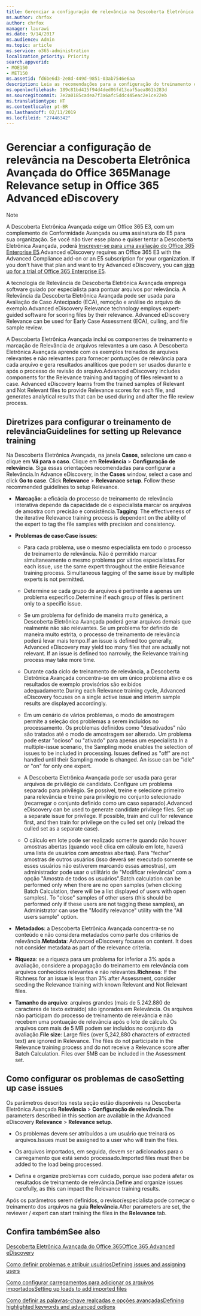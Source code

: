 ```yaml
---
title: Gerenciar a configuração de relevância na Descoberta Eletrônica Avançada do Office 365
ms.author: chrfox
author: chrfox
manager: laurawi
ms.date: 9/14/2017
ms.audience: Admin
ms.topic: article
ms.service: o365-administration
localization_priority: Priority
search.appverid:
- MOE150
- MET150
ms.assetid: fd6be6d3-2e8d-449d-9851-03ab7546e6aa
description: Leia as recomendações para a configuração do treinamento em relevância na Descoberta Eletrônica Avançada do Office 365 para classificar arquivos por relevância e gerar resultados analíticos.
ms.openlocfilehash: 189c81bd415f94d4ded06fd13eaf5aea861b283d
ms.sourcegitcommit: 7e2a0185cadea7f3a6afc5ddc445eac2e1ce22eb
ms.translationtype: HT
ms.contentlocale: pt-BR
ms.lasthandoff: 02/11/2019
ms.locfileid: "27446342"
---
```

# <a name="manage-relevance-setup-in-office-365-advanced-ediscovery"></a><span data-ttu-id="c6acb-103">Gerenciar a configuração de relevância na Descoberta Eletrônica Avançada do Office 365</span><span class="sxs-lookup"><span data-stu-id="c6acb-103">Manage Relevance setup in Office 365 Advanced eDiscovery</span></span>

> [!NOTE]
> <span data-ttu-id="c6acb-p101">A Descoberta Eletrônica Avançada exige um Office 365 E3, com um complemento de Conformidade Avançada ou uma assinatura do E5 para sua organização. Se você não tiver esse plano e quiser tentar a Descoberta Eletrônica Avançada, poderá [Inscrever-se para uma avaliação do Office 365 Enterprise E5](https://go.microsoft.com/fwlink/p/?LinkID=698279).</span><span class="sxs-lookup"><span data-stu-id="c6acb-p101">Advanced eDiscovery requires an Office 365 E3 with the Advanced Compliance add-on or an E5 subscription for your organization. If you don't have that plan and want to try Advanced eDiscovery, you can [sign up for a trial of Office 365 Enterprise E5](https://go.microsoft.com/fwlink/p/?LinkID=698279).</span></span> 
  
 <span data-ttu-id="c6acb-p102">A tecnologia de Relevância de Descoberta Eletrônica Avançada emprega software guiado por especialista para pontuar arquivos por relevância. A Relevância da Descoberta Eletrônica Avançada pode ser usada para Avaliação de Caso Antecipado (ECA), remoção e análise do arquivo de exemplo.</span><span class="sxs-lookup"><span data-stu-id="c6acb-p102">Advanced eDiscovery Relevance technology employs expert-guided software for scoring files by their relevance. Advanced eDiscovery Relevance can be used for Early Case Assessment (ECA), culling, and file sample review.</span></span> 
  
 <span data-ttu-id="c6acb-p103">A Descoberta Eletrônica Avançada inclui os componentes de treinamento e marcação de Relevância de arquivos relevantes a um caso. A Descoberta Eletrônica Avançada aprende com os exemplos treinados de arquivos relevantes e não relevantes para fornecer pontuações de relevância para cada arquivo e gera resultados analíticos que podem ser usados durante e após o processo de revisão do arquivo.</span><span class="sxs-lookup"><span data-stu-id="c6acb-p103">Advanced eDiscovery includes components for the Relevance training and tagging of files relevant to a case. Advanced eDiscovery learns from the trained samples of Relevant and Not Relevant files to provide Relevance scores for each file, and generates analytical results that can be used during and after the file review process.</span></span> 
  
## <a name="guidelines-for-setting-up-relevance-training"></a><span data-ttu-id="c6acb-110">Diretrizes para configurar o treinamento de relevância</span><span class="sxs-lookup"><span data-stu-id="c6acb-110">Guidelines for setting up Relevance training</span></span>

 <span data-ttu-id="c6acb-p104">Na Descoberta Eletrônica Avançada, na janela **Casos**, selecione um caso e clique em **Vá para o caso**. Clique em **Relevância** \> **Configuração de relevância**. Siga essas orientações recomendadas para configurar a Relevância.</span><span class="sxs-lookup"><span data-stu-id="c6acb-p104">In Advance eDiscovery, in the **Cases** window, select a case and click **Go to case**. Click **Relevance** \> **Relevanace setup**. Follow these recommended guidelines to setup Relevance.</span></span> 
  
- <span data-ttu-id="c6acb-114">**Marcação**: a eficácia do processo de treinamento de relevância interativa depende da capacidade de o especialista marcar os arquivos de amostra com precisão e consistência.</span><span class="sxs-lookup"><span data-stu-id="c6acb-114">**Tagging**: The effectiveness of the iterative Relevance training process is dependent on the ability of the expert to tag the file samples with precision and consistency.</span></span>
    
- <span data-ttu-id="c6acb-115">**Problemas de caso**:</span><span class="sxs-lookup"><span data-stu-id="c6acb-115">**Case issues**:</span></span> 
    
  - <span data-ttu-id="c6acb-p105">Para cada problema, use o mesmo especialista em todo o processo de treinamento de relevância. Não é permitido marcar simultaneamente o mesmo problema por vários especialistas.</span><span class="sxs-lookup"><span data-stu-id="c6acb-p105">For each issue, use the same expert throughout the entire Relevance training process. Simultaneous tagging of the same issue by multiple experts is not permitted.</span></span>
    
  - <span data-ttu-id="c6acb-118">Determine se cada grupo de arquivos é pertinente a apenas um problema específico.</span><span class="sxs-lookup"><span data-stu-id="c6acb-118">Determine if each group of files is pertinent only to a specific issue.</span></span> 
    
  - <span data-ttu-id="c6acb-p106">Se um problema for definido de maneira muito genérica, a Descoberta Eletrônica Avançada poderá gerar arquivos demais que realmente não são relevantes. Se um problema for definido de maneira muito estrita, o processo de treinamento de relevância poderá levar mais tempo.</span><span class="sxs-lookup"><span data-stu-id="c6acb-p106">If an issue is defined too generally, Advanced eDiscovery may yield too many files that are actually not relevant. If an issue is defined too narrowly, the Relevance training process may take more time.</span></span> 
    
  - <span data-ttu-id="c6acb-121">Durante cada ciclo de treinamento de relevância, a Descoberta Eletrônica Avançada concentra-se em um único problema ativo e os resultados de exemplo provisórios são exibidos adequadamente.</span><span class="sxs-lookup"><span data-stu-id="c6acb-121">During each Relevance training cycle, Advanced eDiscovery focuses on a single active issue and interim sample results are displayed accordingly.</span></span>
    
  - <span data-ttu-id="c6acb-p107">Em um cenário de vários problemas, o modo de amostragem permite a seleção dos problemas a serem incluídos no processamento. Os problemas definidos como "desativados" não são tratados até o modo de amostragem ser alterado. Um problema pode estar "ocioso" ou "ativado" para apenas um especialista.</span><span class="sxs-lookup"><span data-stu-id="c6acb-p107">In a multiple-issue scenario, the Sampling mode enables the selection of issues to be included in processing. Issues defined as "off" are not handled until their Sampling mode is changed. An issue can be "idle" or "on" for only one expert.</span></span>
    
  -  <span data-ttu-id="c6acb-p108">A Descoberta Eletrônica Avançada pode ser usada para gerar arquivos de privilégio de candidato. Configure um problema separado para privilégio. Se possível, treine e selecione primeiro para relevância e treine para privilégio no conjunto selecionado (recarregar o conjunto definido como um caso separado).</span><span class="sxs-lookup"><span data-stu-id="c6acb-p108">Advanced eDiscovery can be used to generate candidate privilege files. Set up a separate issue for privilege. If possible, train and cull for relevance first, and then train for privilege on the culled set only (reload the culled set as a separate case).</span></span> 
    
  - <span data-ttu-id="c6acb-p109">O cálculo em lote pode ser realizado somente quando não houver amostras abertas (quando você clica em cálculo em lote, haverá uma lista de usuários com amostras abertas). Para "fechar" amostras de outros usuários (isso deverá ser executado somente se esses usuários não estiverem marcando essas amostras), um administrador pode usar o utilitário de "Modificar relevância" com a opção "Amostra de todos os usuários".</span><span class="sxs-lookup"><span data-stu-id="c6acb-p109">Batch calculation can be performed only when there are no open samples (when clicking Batch Calculation, there will be a list displayed of users with open samples). To "close" samples of other users (this should be performed only if these users are not tagging these samples), an Administrator can use the "Modify relevance" utility with the "All users sample" option.</span></span>
    
- <span data-ttu-id="c6acb-p110">**Metadados**: a Descoberta Eletrônica Avançada concentra-se no conteúdo e não considera metadados como parte dos critérios de relevância.</span><span class="sxs-lookup"><span data-stu-id="c6acb-p110">**Metadata**: Advanced eDiscovery focuses on content. It does not consider metadata as part of the relevance criteria.</span></span> 
    
- <span data-ttu-id="c6acb-132">**Riqueza**: se a riqueza para um problema for inferior a 3% após a avaliação, considere a propagação do treinamento em relevância com arquivos conhecidos relevantes e não relevantes.</span><span class="sxs-lookup"><span data-stu-id="c6acb-132">**Richness**: If the Richness for an issue is less than 3% after Assessment, consider seeding the Relevance training with known Relevant and Not Relevant files.</span></span>
    
- <span data-ttu-id="c6acb-p111">**Tamanho do arquivo**: arquivos grandes (mais de 5.242.880 de caracteres de texto extraído) são ignorados em Relevância. Os arquivos não participam do processo de treinamento de relevância e não recebem uma pontuação de relevância após o lote de cálculo. Os arquivos com mais de 5 MB podem ser incluídos no conjunto da avaliação.</span><span class="sxs-lookup"><span data-stu-id="c6acb-p111">**File size**: Large files (over 5,242,880 characters of extracted text) are ignored in Relevance. The files do not participate in the Relevance training process and do not receive a Relevance score after Batch Calculation. Files over 5MB can be included in the Assessment set.</span></span>
    
## <a name="setting-up-case-issues"></a><span data-ttu-id="c6acb-136">Como configurar os problemas de caso</span><span class="sxs-lookup"><span data-stu-id="c6acb-136">Setting up case issues</span></span>

<span data-ttu-id="c6acb-137">Os parâmetros descritos nesta seção estão disponíveis na Descoberta Eletrônica Avançada **Relevância** \> **Configuração de relevância**.</span><span class="sxs-lookup"><span data-stu-id="c6acb-137">The parameters described in this section are available in the Advanced eDiscovery **Relevance** \> **Relevance setup**.</span></span> 
  
- <span data-ttu-id="c6acb-138">Os problemas devem ser atribuídos a um usuário que treinará os arquivos.</span><span class="sxs-lookup"><span data-stu-id="c6acb-138">Issues must be assigned to a user who will train the files.</span></span>
    
- <span data-ttu-id="c6acb-139">Os arquivos importados, em seguida, devem ser adicionados para o carregamento que está sendo processado.</span><span class="sxs-lookup"><span data-stu-id="c6acb-139">Imported files must then be added to the load being processed.</span></span>
    
- <span data-ttu-id="c6acb-140">Defina e organize problemas com cuidado, porque isso poderá afetar os resultados de treinamento de relevância.</span><span class="sxs-lookup"><span data-stu-id="c6acb-140">Define and organize issues carefully, as this can impact the Relevance training results.</span></span>
    
<span data-ttu-id="c6acb-141">Após os parâmetros serem definidos, o revisor/especialista pode começar o treinamento dos arquivos na guia **Relevância**.</span><span class="sxs-lookup"><span data-stu-id="c6acb-141">After parameters are set, the reviewer / expert can start training the files in the **Relevance** tab.</span></span> 
  
## <a name="see-also"></a><span data-ttu-id="c6acb-142">Confira também</span><span class="sxs-lookup"><span data-stu-id="c6acb-142">See also</span></span>

[<span data-ttu-id="c6acb-143">Descoberta Eletrônica Avançada do Office 365</span><span class="sxs-lookup"><span data-stu-id="c6acb-143">Office 365 Advanced eDiscovery</span></span>](office-365-advanced-ediscovery.md)
  
[<span data-ttu-id="c6acb-144">Como definir problemas e atribuir usuários</span><span class="sxs-lookup"><span data-stu-id="c6acb-144">Defining issues and assigning users</span></span>](define-issues-and-assign-users.md)
  
[<span data-ttu-id="c6acb-145">Como configurar carregamentos para adicionar os arquivos importados</span><span class="sxs-lookup"><span data-stu-id="c6acb-145">Setting up loads to add imported files</span></span>](set-up-loads-to-add-imported-files.md)
  
[<span data-ttu-id="c6acb-146">Como definir as palavras-chave realçadas e opções avançadas</span><span class="sxs-lookup"><span data-stu-id="c6acb-146">Defining highlighted keywords and advanced options</span></span>](define-highlighted-keywords-and-advanced-options.md)

